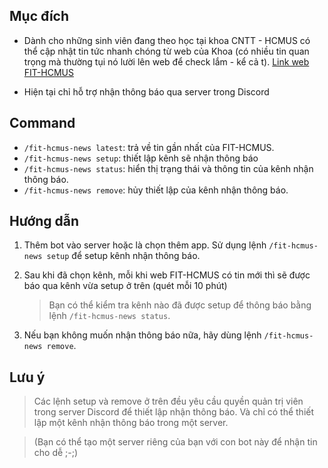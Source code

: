 ## Mục đích
- Dành cho những sinh viên đang theo học tại khoa CNTT - HCMUS có thể cập nhật tin tức nhanh chóng từ web của Khoa (có nhiều tin quan trọng mà thường tụi nó lười lên web để check lắm - kể cả t). [Link web FIT-HCMUS](https://www.fit.hcmus.edu.vn/vn/Default.aspx?tabid=36)

- Hiện tại chỉ hỗ trợ nhận thông báo qua server trong Discord

## Command
- `/fit-hcmus-news latest`: trả về tin gần nhất của FIT-HCMUS.
- `/fit-hcmus-news setup`: thiết lập kênh sẽ nhận thông báo
- `/fit-hcmus-news status`: hiển thị trạng thái và thông tin của kênh nhận thông báo.
- `/fit-hcmus-news remove`: hủy thiết lập của kênh nhận thông báo.

## Hướng dẫn

1. Thêm bot vào server hoặc là chọn thêm app. Sử dụng lệnh `/fit-hcmus-news setup` để setup kênh nhận thông báo.

2. Sau khi đã chọn kênh, mỗi khi web FIT-HCMUS có tin mới thì sẽ được báo qua kênh vừa setup ở trên (quét mỗi 10 phút)
    > Bạn có thể kiểm tra kênh nào đã được setup để thông báo bằng lệnh `/fit-hcmus-news status`.

3. Nếu bạn không muốn nhận thông báo nữa, hãy dùng lệnh `/fit-hcmus-news remove`.

## Lưu ý
> Các lệnh setup và remove ở trên đều yêu cầu quyền quản trị viên trong server Discord để thiết lập nhận thông báo. Và chỉ có thể thiết lập một kênh nhận thông báo trong một server. 

> (Bạn có thể tạo một server riêng của bạn với con bot này để nhận tin cho dễ ;-;)